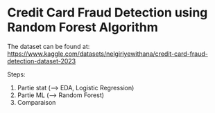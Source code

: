 # Credit Card Fraud Detection using Random Forest Algorithm

The dataset can be found at: https://www.kaggle.com/datasets/nelgiriyewithana/credit-card-fraud-detection-dataset-2023

Steps:
1. Partie stat (--> EDA, Logistic Regression)
2. Partie ML (--> Random Forest)
3. Comparaison

